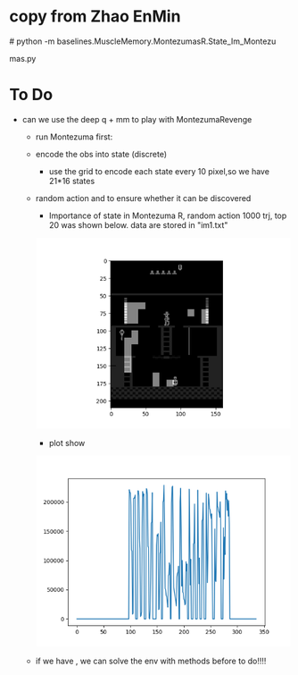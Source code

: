 # copy from Zhao EnMin

 
 \# python -m baselines.MuscleMemory.MontezumasR.State_Im_Montezu
 
 mas.py
 
 # To Do
 
+ can we use the deep q + mm to play with MontezumaRevenge
     + run Montezuma first:
     + encode the obs into state (discrete)
        + use the grid to encode each state every 10 pixel,so we have 21*16 states
     + random action and to ensure whether it can be discovered 
        + Importance of state in Montezuma R, random action 1000 trj, top 20 was shown below. data are stored in "im1.txt"
        
        ![State_im_MR_random_action_top 20_2](./Figure_10.png)
        + plot show
        
        ![plot the state importance](./Figure_9.png)
        
     + if we have , we can solve the env with methods before
     to do!!!!



